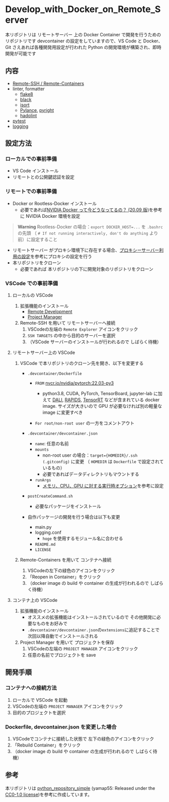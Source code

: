 # Develop_with_Docker_on_Remote_Server

本リポジトリは リモートサーバー 上の Docker Container で開発を行うためのリポジトリです
devcontainer の設定をしていますので、VS Code と Docker、Git さえあれば各種開発用設定が行われた Python の開発環境が構築され、即時開発が可能です

## 内容

- [Remote-SSH / Remote-Containers](https://code.visualstudio.com/docs/remote/ssh#_open-a-folder-on-a-remote-ssh-host-in-a-container)
- linter, formatter
  - [flake8](https://flake8.pycqa.org/en/latest/)
  - [black](https://black.readthedocs.io/en/stable/)
  - [isort](https://pycqa.github.io/isort/)
  - [Pylance](https://marketplace.visualstudio.com/items?itemName=ms-python.vscode-pylance), [pyright](https://github.com/microsoft/pyright)
  - [hadolint](https://github.com/hadolint/hadolint)
- [pytest](https://docs.pytest.org/en/stable/)
- [logging](https://docs.python.org/ja/3/howto/logging.html)

## 設定方法

### ローカルでの事前準備

- VS Code インストール
- リモートとの公開鍵認証を設定

### リモートでの事前準備

- Docker or Rootless-Docker インストール
  - 必要であれば[NVIDIA Docker って今どうなってるの？ (20.09 版)](https://medium.com/nvidiajapan/nvidia-docker-%E3%81%A3%E3%81%A6%E4%BB%8A%E3%81%A9%E3%81%86%E3%81%AA%E3%81%A3%E3%81%A6%E3%82%8B%E3%81%AE-20-09-%E7%89%88-558fae883f44)を参考に NVIDIA Docker 環境を設定
> **Warning**
> Rootless-Docker の場合：`export DOCKER_HOST=...` を `.bashrc` の先頭 （ `# If not running interactively, don't do anything` より前）に設定すること
- リモートサーバー がプロキシ環境下に存在する場合、[プロキシーサーバー利用の設定](https://matsuand.github.io/docs.docker.jp.onthefly/network/proxy/#configure-the-docker-client)を参考にプロキシの設定を行う
- 本リポジトリをクローン
  - 必要であれば 本リポジトリの下に開発対象のリポジトリをクローン

### VSCode での事前準備

1. ローカルの VSCode
    1. 拡張機能のインストール
        - [Remote Development](https://marketplace.visualstudio.com/items?itemName=ms-vscode-remote.vscode-remote-extensionpack)
        - [Project Manager](https://marketplace.visualstudio.com/items?itemName=alefragnani.project-manager)
    1. Remote-SSH を用いて リモートサーバーへ接続
        1. VSCodeの左端の `Remote Explorer` アイコンをクリック
        1. `SSH TARGETS` の中から目的のサーバーを選択
        1. （VSCode サーバーのインストールが行われるので しばらく待機）

1. リモートサーバー上の VSCode
    1. VSCode で本リポジトリのクローン先を開き、以下を変更する
        - `.devcontainer/Dockerfile`
          - `FROM` [nvcr.io/nvidia/pytorch:22.03-py3](https://docs.nvidia.com/deeplearning/frameworks/pytorch-release-notes/rel_22-03.html#rel_22-03)
            - python3.8, CUDA, PyTorch, TensorBoard, jupyter-lab に加えて [DALI](https://developer.nvidia.com/dali), [RAPIDS](https://rapids.ai/), [TensorRT](https://pytorch.org/TensorRT/) などが含まれている docker image. サイズが大きいので GPU が必要なければ別の軽量な image に変更すべき

          - `For root/non-root user` の一方をコメントアウト

        - `.devcontainer/devcontainer.json`

          - `name`: 任意の名前
          - `mounts`
            - non-root user の場合：`target={HOMEDIR}/.ssh (.gitconfig)` に変更
              （ `HOMEDIR` は `Dockerfile` で設定されているもの）
            - 必要であればデータディレクトリもマウントする
          - `runArgs`
            - [メモリ、CPU、GPU に対する実行時オプション](https://docs.docker.jp/v19.03/config/container/resource_constraints.html)を参考に設定

        - `postCreateCommand.sh`
            - 必要なパッケージをインストール

        - 自作パッケージの開発を行う場合は以下も変更
          - main.py
          - logging.conf
            - `hoge` を使用するモジュール名に合わせる
          - `README.md`
          - `LICENSE`

    1. Remote-Containers を用いて コンテナへ接続
        1. VSCodeの左下の緑色のアイコンをクリック
        1. 「Reopen in Container」をクリック
        1. （docker image の build や container の生成が行われるので しばらく待機）

1. コンテナ上の VSCode
    1. 拡張機能のインストール
        - オススメの拡張機能はインストールされているので その他開発に必要なものをお好みで
        - `.devcontainer/devcontainer.json`の`extensions`に追記することで次回以降自動でインストールされる
    1. Project Manager を用いて プロジェクトを保存
        1. VSCodeの左端の `PROJECT MANAGER` アイコンをクリック
        1. 任意の名前でプロジェクトを save

## 開発手順

### コンテナへの接続方法

1. ローカルで VSCode を起動
1. VSCodeの左端の `PROJECT MANAGER` アイコンをクリック
1. 目的のプロジェクトを選択

### Dockerfile, devcontainer.json を変更した場合

1. VSCodeでコンテナに接続した状態で 左下の緑色のアイコンをクリック
1. 「Rebuild Container」をクリック
1. （docker image の build や container の生成が行われるので しばらく待機）

## 参考

本リポジトリは [python_repository_simple](https://github.com/yamap55/python_repository_simple) (yamap55: Released under the [CC0-1.0 license](https://creativecommons.org/publicdomain/zero/1.0/deed.ja))を参考に作成しています。
